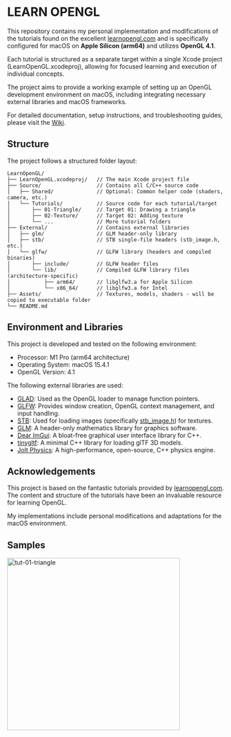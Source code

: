 # LEARN OPENGL

This repository contains my personal implementation and modifications of the tutorials found on the excellent [learnopengl.com](learnopengl.com) and is specifically configured for macOS on **Apple Silicon (arm64)** and utilizes **OpenGL 4.1**.

Each tutorial is structured as a separate target within a single Xcode project (LearnOpenGL.xcodeproj), allowing for focused learning and execution of individual concepts.

The project aims to provide a working example of setting up an OpenGL development environment on macOS, including integrating necessary external libraries and macOS frameworks.

For detailed documentation, setup instructions, and troubleshooting guides, please visit the [Wiki](https://github.com/vquanghuy/learn-opengl/wiki).

## Structure

The project follows a structured folder layout:

```
LearnOpenGL/
├── LearnOpenGL.xcodeproj/   // The main Xcode project file
├── Source/                  // Contains all C/C++ source code
│   ├── Shared/              // Optional: Common helper code (shaders, camera, etc.)
│   └── Tutorials/           // Source code for each tutorial/target
│       ├── 01-Triangle/     // Target 01: Drawing a triangle
│       ├── 02-Texture/      // Target 02: Adding texture
│       └── ...              // More tutorial folders
├── External/                // Contains external libraries
│   ├── glm/                 // GLM header-only library
│   ├── stb/                 // STB single-file headers (stb_image.h, etc.)
│   └── glfw/                // GLFW library (headers and compiled binaries)
│       ├── include/         // GLFW header files
│       └── lib/             // Compiled GLFW library files (architecture-specific)
│           ├── arm64/       // libglfw3.a for Apple Silicon
│           └── x86_64/      // libglfw3.a for Intel
├── Assets/                  // Textures, models, shaders - will be copied to executable folder
└── README.md
```

## Environment and Libraries

This project is developed and tested on the following environment:

- Processor: M1 Pro (arm64 architecture)
- Operating System: macOS 15.4.1
- OpenGL Version: 4.1

The following external libraries are used:

- [GLAD](https://glad.dav1d.de/): Used as the OpenGL loader to manage function pointers.
- [GLFW](https://www.glfw.org/): Provides window creation, OpenGL context management, and input handling.
- [STB](https://github.com/nothings/stb): Used for loading images (specifically [stb_image.h](https://github.com/nothings/stb/blob/master/stb_image.h)) for textures.
- [GLM](https://github.com/g-truc/glm): A header-only mathematics library for graphics software.
- [Dear ImGui](https://github.com/ocornut/imgui): A bloat-free graphical user interface library for C++.
- [tinygltf](https://github.com/syoyo/tinygltf): A minimal C++ library for loading glTF 3D models.
- [Jolt Physics](https://github.com/jrouwe/JoltPhysics): A high-performance, open-source, C++ physics engine.

## Acknowledgements

This project is based on the fantastic tutorials provided by [learnopengl.com](learnopengl.com). The content and structure of the tutorials have been an invaluable resource for learning OpenGL. 

My implementations include personal modifications and adaptations for the macOS environment.

## Samples

<img width="400" alt="tut-01-triangle" src="https://github.com/user-attachments/assets/52083034-a7ab-420d-b30d-432ae9fdf68e" />

